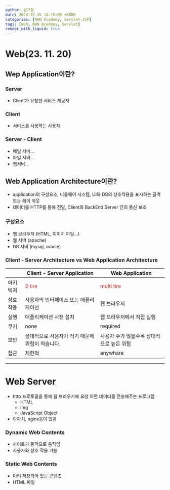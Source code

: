 ```yaml
---
author: 김규형
date: 2024-12-15 14:10:00 +0800
categories: [NHN Academy, Servlet-JSP]
tags: [Web, NHN Acedemy, Servlet]
render_with_liquid: true
---
```


# Web(23. 11. 20)

## Wep Application이란?

### Server

- Client가 요청한 서비스 제공자

### Client

- 서비스를 사용하는 사용자

### Server - Client

- 메일 서버…
- 파일 서버…
- 웹서버…

## Web Application Architecture이란?

- application의 구성요소, 미들웨어 시스템, UI와 DB의 상호작용을 표시하는 골격 또는 레이 아웃
- 데이터를 HTTP를 통해 전달, Client와 BackEnd Server 간의 통신 보조

### 구성요소

- 웹 브라우저 (HTML, 이미지 파일…)
- 웹 서버 (apache)
- DB 서버 (mysql, oracle)

### **Client - Server Architecture vs Web Application Architecture**

|  | Client - Server Application | Web Application |
| --- | --- | --- |
| 아키텍쳐 | <span style="color:#e11d21">2 tire</span> | <span style="color:#e11d21">multi tire</span> |
| 상호작용 | 사용자의 인터페이스 또는 애플리케이션 | 웹 브라우저 |
| 실행 | 애플리케이션 사전 설치 | 웹 브라우저에서 직접 실행 |
| 쿠키 | none | required |
| 보안 | 상대적으로 사용자가 적기 때문에 위험이 적습니다. | 사용자 수가 많을수록 상대적으로 높은 위험 |
| 접근 | 제한적 | anywhare |

---

# Web Server

- http 프로토콜을 통해 웹 브라우저에 요청 하면 데이터를 전송해주는 프로그램
    - HTML
    - img
    - JavaScript Object
- 아파치, nginx등이 있음

### Dynamic Web Contents

- 사이트가 동적으로 움직임
- 사용자와 상호 작용 가능

### Static Web Contents

- 미리 저장되어 있는 콘텐츠
- HTML 파일